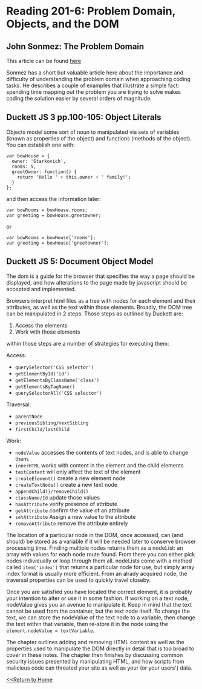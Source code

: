 # Reading 201-6: Problem Domain, Objects, and the DOM

## John Sonmez: The Problem Domain
This article can be found [here](https://simpleprogrammer.com/understanding-the-problem-domain-is-the-hardest-part-of-programming)

Sonmez has a short but valuable article here about the importance and difficulty of understanding the problem domain when approaching coding tasks. He describes a couple of examples that illustrate a simple fact: spending time mapping out the problem you are trying to solve makes coding the solution easier by several orders of magnitude.  

## Duckett JS 3 pp.100-105: Object Literals 

Objects model some sort of noun to manipulated via sets of variables (known as properties of the object) and functions (methods of the object). You can establish one with:
```
var bowHouse = {
  owner: 'Starkovich',
  rooms: 5,
  greetOwner: function() {
    return 'Hello ' + this.owner + ' family!';
  }
};
```
and then access the information later:
```
var bowRooms = bowHouse.rooms;
var greeting = bowHouse.greetowner;
```
or 
```
var bowRooms = bowHouse['rooms'];
var greeting = bowHouse['greetowner'];
```

## Duckett JS 5: Document Object Model

The dom is a guide for the browser that specifies the way a page should be displayed, and how alterations to the page made by javascript should be accepted and implemented. 

Browsers interpret html files as a tree with nodes for each element and their attributes, as well as the text within those elements. Broadly, the DOM tree can be manipulated in 2 steps. Those steps as outlined by Duckett are:
1. Access the elements
2. Work with those elements

within those steps are a number of strategies for executing them:

Access:
- `querySelector('CSS selector')`
- `getElementById('id')`
- `getElementsByClassName('class')`
- `getElementsByTagName()`
- `querySelectorAll('CSS selector')`

Traversal:
- `parentNode`
- `previousSibling/nextSibling`
- `firstChild/lastChild`

Work:
- `nodeValue` accesses the contents of text nodes, and is able to change them. 
- `innerHTML` works with content in the element and the child elements
- `textContent` will only affect the text of the element
- `createElement()` create a new element node
- `createTextNode()` create a new text node
- `appendChild()/removeChild()` 
- `className/Id` update those values
- `hasAttribute` verify presence of attribute
- `getAttribute` confirm the value of an attribute
- `setAttribute` Assign a new value to the attribute
- `removeAttribute` remove the attribute entirely

The location of a particular node in the DOM, once accessed, can (and should) be stored as a variable if it will be needed later to conserve browser processing time. Finding multiple nodes returns them as a nodeList: an array with values for each node route found. From there you can either pick nodes individually or loop through them all. nodeLists come with a method called `item('index')` that returns a particular node for use, but simply array index format is usually more efficient. From an alrady acquired node, the traversal properties can be used to quickly travel closeby. 

Once you are satisfied you have located the correct element, it is probably your intention to alter or use it in some fashion. If working on a text node, nodeValue gives you an avenue to manipulate it. Keep in mind that the text cannot be used from the container, but the text node itself. To change the text, we can store the nodeValue of the text node to a variable, then change the text within that variable, then re-store it in the node using the `element.nodeValue = textVariable`.

The chapter outlines adding and removing HTML content as well as the properties used to manipulate the DOM directly in detail that is too broad to cover in these notes. The chapter then finishes by discussing common security issues presented by manipulating HTML, and how scripts from malicious code can threated your site as well as your (or your users') data. 

[<<Return to Home](README.md)